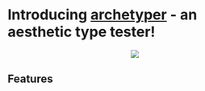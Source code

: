 # Introducing [archetyper](https://archetyper.herokuapp.com) - an aesthetic type tester!
<div style="display: flex; justify-content: center">
  <img src="https://media.giphy.com/media/YCwNeOGnCQYwc5DYkv/giphy.gif">
</div>


## Features
### 
